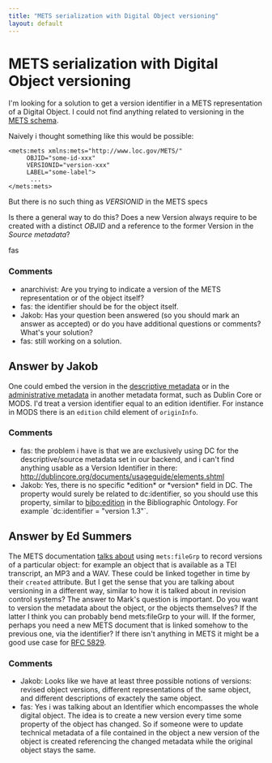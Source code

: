 ```yaml
---
title: "METS serialization with Digital Object versioning"
layout: default
---
```

METS serialization with Digital Object versioning
=====================
I'm looking for a solution to get a version identifier in a METS
representation of a Digital Object. I could not find anything related to
versioning in the [METS
schema](http://www.loc.gov/standards/mets/mets-schemadocs.html).

Naively i thought something like this would be possible:

    <mets:mets xmlns:mets="http://www.loc.gov/METS/" 
         OBJID="some-id-xxx" 
         VERSIONID="version-xxx" 
         LABEL="some-label">
          ...
    </mets:mets>

But there is no such thing as *VERSIONID* in the METS specs

Is there a general way to do this? Does a new Version always require to
be created with a distinct *OBJID* and a reference to the former Version
in the *Source metadata*?

fas

### Comments ###
* anarchivist: Are you trying to indicate a version of the METS representation or of
the object itself?
* fas: the identifier should be for the object itself.
* Jakob: Has your question been answered (so you should mark an answer as
accepted) or do you have additional questions or comments? What's your
solution?
* fas: still working on a solution.


Answer by Jakob
----------------
One could embed the version in the [descriptive
metadata](http://www.loc.gov/standards/mets/METSOverview.v2.html#descMD)
or in the [administrative
metadata](http://www.loc.gov/standards/mets/METSOverview.v2.html#admMD)
in another metadata format, such as Dublin Core or MODS. I'd treat a
version identifier equal to an edition identifier. For instance in MODS
there is an `edition` child element of `originInfo`.

### Comments ###
* fas: the problem i have is that we are exclusively using DC for the
descriptive/source metadata set in our backend, and i can't find
anything usable as a Version Identifier in there:
http://dublincore.org/documents/usageguide/elements.shtml
* Jakob: Yes, there is no specific \*edition\* or \*version\* field in DC. The
property would surely be related to dc:identifier, so you should use
this property, similar to
[bibo:edition](http://bibotools.googlecode.com/svn/bibo-ontology/trunk/doc/index.html)
in the Bibliographic Ontology. For example \`dc:identifier = "version
1.3"\`.

Answer by Ed Summers
----------------
The METS documentation [talks
about](http://www.loc.gov/standards/mets/METSOverview.v2.html#filegrp)
using `mets:fileGrp` to record versions of a particular object: for
example an object that is available as a TEI transcript, an MP3 and a
WAV. These could be linked together in time by their `created`
attribute. But I get the sense that you are talking about versioning in
a different way, similar to how it is talked about in revision control
systems? The answer to Mark's question is important. Do you want to
version the metadata about the object, or the objects themselves? If the
latter I think you can probably bend mets:fileGrp to your will. If the
former, perhaps you need a new METS document that is linked somehow to
the previous one, via the identifier? If there isn't anything in METS it
might be a good use case for [RFC
5829](http://tools.ietf.org/html/rfc5829).

### Comments ###
* Jakob: Looks like we have at least three possible notions of versions: revised
object versions, different representations of the same object, and
different descriptions of exactely the same object.
* fas: Yes i was talking about an Identifier which encompasses the whole
digital object. The idea is to create a new version every time some
property of the object has changed. So if someone were to update
technical metadata of a file contained in the object a new version of
the object is created referencing the changed metadata while the
original object stays the same.

